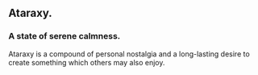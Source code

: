 ## Ataraxy.
### A state of serene calmness.

Ataraxy is a compound of personal nostalgia and a long-lasting desire to create something which others may also enjoy.